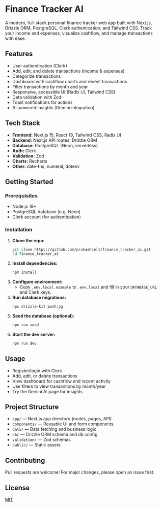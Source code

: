 # Finance Tracker AI

A modern, full-stack personal finance tracker web app built with Next.js, Drizzle ORM, PostgreSQL, Clerk authentication, and Tailwind CSS. Track your income and expenses, visualize cashflow, and manage transactions with ease.

## Features

- User authentication (Clerk)
- Add, edit, and delete transactions (income & expenses)
- Categorize transactions
- Dashboard with cashflow charts and recent transactions
- Filter transactions by month and year
- Responsive, accessible UI (Radix UI, Tailwind CSS)
- Data validation with Zod
- Toast notifications for actions
- AI-powered insights (Gemini integration)

## Tech Stack

- **Frontend:** Next.js 15, React 18, Tailwind CSS, Radix UI
- **Backend:** Next.js API routes, Drizzle ORM
- **Database:** PostgreSQL (Neon, serverless)
- **Auth:** Clerk
- **Validation:** Zod
- **Charts:** Recharts
- **Other:** date-fns, numeral, dotenv

## Getting Started

### Prerequisites
- Node.js 18+
- PostgreSQL database (e.g. Neon)
- Clerk account (for authentication)

### Installation

1. **Clone the repo:**
   ```sh
   git clone https://github.com/prakashcelt/finance_tracker_ai.git
   cd finance_tracker_ai
   ```
2. **Install dependencies:**
   ```sh
   npm install
   ```
3. **Configure environment:**
   - Copy `.env.local.example` to `.env.local` and fill in your `DATABASE_URL` and Clerk keys.
4. **Run database migrations:**
   ```sh
   npx drizzle-kit push:pg
   ```
5. **Seed the database (optional):**
   ```sh
   npm run seed
   ```
6. **Start the dev server:**
   ```sh
   npm run dev
   ```

## Usage
- Register/login with Clerk
- Add, edit, or delete transactions
- View dashboard for cashflow and recent activity
- Use filters to view transactions by month/year
- Try the Gemini AI page for insights

## Project Structure
- `app/` — Next.js app directory (routes, pages, API)
- `components/` — Reusable UI and form components
- `data/` — Data fetching and business logic
- `db/` — Drizzle ORM schema and db config
- `validation/` — Zod schemas
- `public/` — Static assets

## Contributing
Pull requests are welcome! For major changes, please open an issue first.

## License
[MIT](LICENSE)

